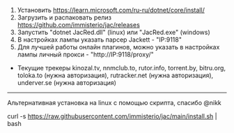 1. Установить https://learn.microsoft.com/ru-ru/dotnet/core/install/
2. Загрузить и распаковать релиз https://github.com/immisterio/jac/releases
3. Запустить "dotnet JacRed.dll" (linux) или "JacRed.exe" (windows)
4. В настройках лампы указать парсер Jackett - "IP:9118"
5. Для лучшей работы онлайн плагинов, можно указать в настройках лампы личный прокси - "http://IP:9118/proxy/" 

* Текущие трекеры kinozal.tv, nnmclub.to, rutor.info, torrent.by, bitru.org, toloka.to (нужна авторизация), rutracker.net (нужна авторизация), underver.se (нужна авторизация)

***

Альтернативная установка на linux с помощью скрипта, спасибо @nikk

curl -s https://raw.githubusercontent.com/immisterio/jac/main/install.sh | bash

